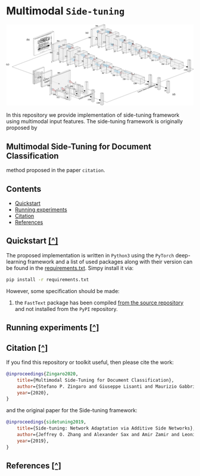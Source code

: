 # Multimodal `Side-tuning`

<div align="center">
  <img src="./assets/img/method_model_overview.png"  width="900px" />
</div>

In this repository we provide implementation of side-tuning framework using multimodal input features. The side-tuning framework is originally proposed by 

## Multimodal Side-Tuning for Document Classification

 method proposed in the paper `citation`.

## Contents 
- [Quickstart](#quickstart-)
- [Running experiments](#running-experiments-)
- [Citation](#citation-)
- [References](#references-)

## Quickstart [\[^\]](#Contents)

The proposed implementation is written in `Python3` using the `PyTorch` deep-learning framework and a list of used packages along with their version can be found in the [requirements.txt](requirements.txt). Simpy install it via:

```sh
pip install -r requirements.txt
```

However, some specification should be made:

1. the `FastText` package has been compiled [from the source repository](https://github.com/facebookresearch/fastText) and not installed from the `PyPI` repository.

## Running experiments [\[^\]](#Contents)



## Citation [\[^\]](#Contents)

If you find this repository or toolkit useful, then please cite the work:

```bibtex
@inproceedings{Zingaro2020,
    title={Multimodal Side-Tuning for Document Classification},
    author={Stefano P. Zingaro and Giuseppe Lisanti and Maurizio Gabbrielli},
    year={2020},
}
```

and the original paper for the Side-tuning framework:

```bibtex
@inproceedings{sidetuning2019,
    title={Side-tuning: Network Adaptation via Additive Side Networks},
    author={Jeffrey O. Zhang and Alexander Sax and Amir Zamir and Leonidas J. Guibas and Jitendra Malik},
    year={2019},
}
```

## References [\[^\]](#Contents)
 

